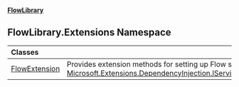 #### [FlowLibrary](FlowLibrary.md 'FlowLibrary')

## FlowLibrary.Extensions Namespace

| Classes | |
| :--- | :--- |
| [FlowExtension](FlowExtension.md 'FlowLibrary.Extensions.FlowExtension') | Provides extension methods for setting up Flow services in an [Microsoft.Extensions.DependencyInjection.IServiceCollection](https://docs.microsoft.com/en-us/dotnet/api/Microsoft.Extensions.DependencyInjection.IServiceCollection 'Microsoft.Extensions.DependencyInjection.IServiceCollection'). |
